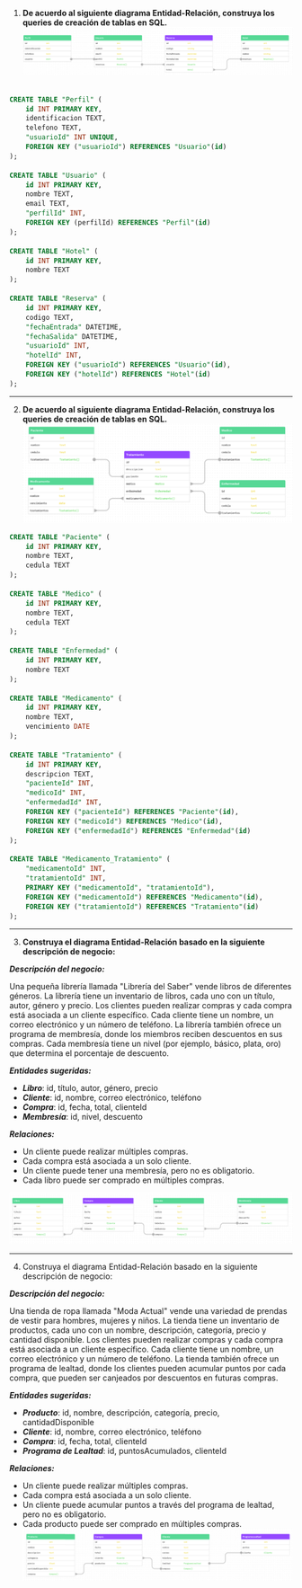 1. **De acuerdo al siguiente diagrama Entidad-Relación, construya los queries de creación de tablas en SQL.**
   ![Diagrama Entidad-Relación](./media/diagrama1.png)

```sql

CREATE TABLE "Perfil" (
    id INT PRIMARY KEY,
    identificacion TEXT,
    telefono TEXT,
    "usuarioId" INT UNIQUE,
    FOREIGN KEY ("usuarioId") REFERENCES "Usuario"(id)
);

CREATE TABLE "Usuario" (
    id INT PRIMARY KEY,
    nombre TEXT,
    email TEXT,
    "perfilId" INT,
    FOREIGN KEY (perfilId) REFERENCES "Perfil"(id)
);

CREATE TABLE "Hotel" (
    id INT PRIMARY KEY,
    nombre TEXT
);

CREATE TABLE "Reserva" (
    id INT PRIMARY KEY,
    codigo TEXT,
    "fechaEntrada" DATETIME,
    "fechaSalida" DATETIME,
    "usuarioId" INT,
    "hotelId" INT,
    FOREIGN KEY ("usuarioId") REFERENCES "Usuario"(id),
    FOREIGN KEY ("hotelId") REFERENCES "Hotel"(id)
);

```

---

2. **De acuerdo al siguiente diagrama Entidad-Relación, construya los queries de creación de tablas en SQL.**
   ![Diagrama Entidad-Relación](./media/diagrama2.png)

```sql
CREATE TABLE "Paciente" (
    id INT PRIMARY KEY,
    nombre TEXT,
    cedula TEXT
);

CREATE TABLE "Medico" (
    id INT PRIMARY KEY,
    nombre TEXT,
    cedula TEXT
);

CREATE TABLE "Enfermedad" (
    id INT PRIMARY KEY,
    nombre TEXT
);

CREATE TABLE "Medicamento" (
    id INT PRIMARY KEY,
    nombre TEXT,
    vencimiento DATE
);

CREATE TABLE "Tratamiento" (
    id INT PRIMARY KEY,
    descripcion TEXT,
    "pacienteId" INT,
    "medicoId" INT,
    "enfermedadId" INT,
    FOREIGN KEY ("pacienteId") REFERENCES "Paciente"(id),
    FOREIGN KEY ("medicoId") REFERENCES "Medico"(id),
    FOREIGN KEY ("enfermedadId") REFERENCES "Enfermedad"(id)
);

CREATE TABLE "Medicamento_Tratamiento" (
    "medicamentoId" INT,
    "tratamientoId" INT,
    PRIMARY KEY ("medicamentoId", "tratamientoId"),
    FOREIGN KEY ("medicamentoId") REFERENCES "Medicamento"(id),
    FOREIGN KEY ("tratamientoId") REFERENCES "Tratamiento"(id)
);
```

---

3. **Construya el diagrama Entidad-Relación basado en la siguiente descripción de negocio:**

**_Descripción del negocio:_**

Una pequeña librería llamada "Librería del Saber" vende libros de diferentes géneros. La librería tiene un inventario de libros, cada uno con un título, autor, género y precio. Los clientes pueden realizar compras y cada compra está asociada a un cliente específico. Cada cliente tiene un nombre, un correo electrónico y un número de teléfono. La librería también ofrece un programa de membresía, donde los miembros reciben descuentos en sus compras. Cada membresía tiene un nivel (por ejemplo, básico, plata, oro) que determina el porcentaje de descuento.

**_Entidades sugeridas:_**

- **_Libro_**: id, título, autor, género, precio
- **_Cliente_**: id, nombre, correo electrónico, teléfono
- **_Compra_**: id, fecha, total, clienteId
- **_Membresía_**: id, nivel, descuento

**_Relaciones:_**

- Un cliente puede realizar múltiples compras.
- Cada compra está asociada a un solo cliente.
- Un cliente puede tener una membresía, pero no es obligatorio.
- Cada libro puede ser comprado en múltiples compras.

![Diagrama Entidad-Relación](./media/solucion3.png)

---

4. Construya el diagrama Entidad-Relación basado en la siguiente descripción de negocio:

**_Descripción del negocio:_**

Una tienda de ropa llamada "Moda Actual" vende una variedad de prendas de vestir para hombres, mujeres y niños. La tienda tiene un inventario de productos, cada uno con un nombre, descripción, categoría, precio y cantidad disponible. Los clientes pueden realizar compras y cada compra está asociada a un cliente específico. Cada cliente tiene un nombre, un correo electrónico y un número de teléfono. La tienda también ofrece un programa de lealtad, donde los clientes pueden acumular puntos por cada compra, que pueden ser canjeados por descuentos en futuras compras.

**_Entidades sugeridas:_**

- **_Producto_**: id, nombre, descripción, categoría, precio, cantidadDisponible
- **_Cliente_**: id, nombre, correo electrónico, teléfono
- **_Compra_**: id, fecha, total, clienteId
- **_Programa de Lealtad_**: id, puntosAcumulados, clienteId

**_Relaciones:_**

- Un cliente puede realizar múltiples compras.
- Cada compra está asociada a un solo cliente.
- Un cliente puede acumular puntos a través del programa de lealtad, pero no es obligatorio.
- Cada producto puede ser comprado en múltiples compras.
  ![Diagrama Entidad-Relación](./media/solucion4.png)
